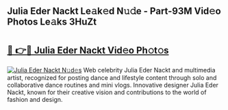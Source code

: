 ## Julia Eder Nackt Le𝚊k𝚎d N𝚞𝚍e - Part-93M Vid𝚎o Photos Le𝚊ks 3HuZt

# <h2><a href="http://fb03czo.evod.top/?m=Julia+Eder+Nackt">🔗 👉🔴 Julia Eder Nackt Vid𝚎o Ph𝚘t𝚘s</a></h2>

[![Julia Eder Nackt N𝚞d𝚎s](https://i.imgur.com/8V9OHl7.gif)](http://fb03czo.evod.top/?m=Julia+Eder+Nackt)
Web celebrity Julia Eder Nackt and multimedia artist, recognized for posting dance and lifestyle content through solo and collaborative dance routines and mini vlogs. Innovative designer Julia Eder Nackt, known for their creative vision and contributions to the world of fashion and design. 
